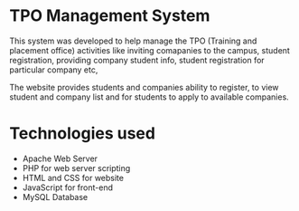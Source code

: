 # TPO Management System

This system was developed to help manage the TPO (Training and placement office) activities like inviting comapanies to the campus, student registration, providing company student info, student registration for particular company etc,

The website provides students and companies ability to register, to view student and company list and for students to apply to available companies.

# Technologies used
* Apache Web Server
* PHP for web server scripting
* HTML and CSS for website
* JavaScript for front-end 
* MySQL Database
